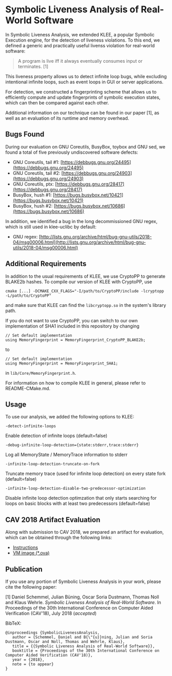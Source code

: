 # Symbolic Liveness Analysis of Real-World Software

In Symbolic Liveness Analysis, we extended KLEE, a popular Symbolic Execution engine, for the detection of liveness violations.
To this end, we defined a generic and practically useful livenss violation for real-world software:

> A program is live iff it always eventually consumes input or terminates. [1]

This liveness property allows us to detect infinite loop bugs, while excluding intentional infinite loops, such as event loops in GUI or server applications.

For detection, we constructed a fingerprinting scheme that allows us to efficiently compute and update fingerprints of symbolic execution states, which can then be compared against each other.

Additional information on our technique can be found in our paper [1], as well as an evaluation of its runtime and memory overhead.

## Bugs Found

During our evaluation on GNU Coreutils, BusyBox, toybox and GNU sed, we found a total of five previously undiscovered software defects:

  * GNU Coreutils, tail #1: [https://debbugs.gnu.org/24495](https://debbugs.gnu.org/24495)
  * GNU Coreutils, tail #2: [https://debbugs.gnu.org/24903](https://debbugs.gnu.org/24903)
  * GNU Coreutils, ptx: [https://debbugs.gnu.org/28417](https://debbugs.gnu.org/28417)
  * BusyBox, hush #1: [https://bugs.busybox.net/10421](https://bugs.busybox.net/10421)
  * BusyBox, hush #2: [https://bugs.busybox.net/10686](https://bugs.busybox.net/10686)

In addition, we identified a bug in the long decommissioned GNU regex, which is still used in klee-uclibc by default:

  * GNU regex: [http://lists.gnu.org/archive/html/bug-gnu-utils/2018-04/msg00006.html](http://lists.gnu.org/archive/html/bug-gnu-utils/2018-04/msg00006.html)

## Additional Requirements

In addition to the usual requirements of KLEE, we use CryptoPP to generate BLAKE2b hashes. To compile our version of KLEE with CryptoPP, use

```
cmake [...] -DCMAKE_CXX_FLAGS="-I/path/to/CryptoPP/include -lcryptopp -L/path/to/CryptoPP"
```

and make sure that KLEE can find the `libcryptopp.so` in the system's library path.

If you do not want to use CryptoPP, you can switch to our own implementation of SHA1 included in this repository by changing

```
// Set default implementation
using MemoryFingerprint = MemoryFingerprint_CryptoPP_BLAKE2b;
```
to
```
// Set default implementation
using MemoryFingerprint = MemoryFingerprint_SHA1;
```

in `lib/Core/MemoryFingerprint.h`.

For information on how to compile KLEE in general, please refer to README-CMake.md.

## Usage

To use our analysis, we added the following options to KLEE:

```
-detect-infinite-loops
```
Enable detection of infinite loops (default=false)

```
-debug-infinite-loop-detection={state:stderr,trace:stderr}
```
Log all MemoryState / MemoryTrace information to stderr

```
-infinite-loop-detection-truncate-on-fork
```
Truncate memory trace (used for infinite loop detection) on every state fork (default=false)

```
-infinite-loop-detection-disable-two-predecessor-optimization
```
Disable infinite loop detection optimzation that only starts searching for loops on basic blocks with at least two predecessors (default=false)

## CAV 2018 Artifact Evaluation

Along with submission to CAV 2018, we prepared an artifact for evaluation, which can be obtained through the following links:

  * [Instructions](https://www.dropbox.com/s/xzg8vebwrgaic73/cav18-SymbolicLivenessAnalysis.txt?dl=0)
  * [VM image (*.ova)](https://www.dropbox.com/s/q01nh5fvin79l0w/cav18-SymbolicLivenessAnalysis.ova?dl=0)

## Publication

If you use any portion of Symbolic Liveness Analysis in your work, please cite the following paper:

[1] Daniel Schemmel, Julian Büning, Oscar Soria Dustmann, Thomas Noll and Klaus Wehrle. *Symbolic Liveness Analysis of Real-World Software*. In Proceedings of the 30th International Conference on Computer Aided Verification (CAV'18), July 2018 (*accepted*)

BibTeX:
```
@inproceedings {SymbolicLivenessAnalysis,
   author = {Schemmel, Daniel and B{\"{u}}ning, Julian and Soria Dustmann, Oscar and Noll, Thomas and Wehrle, Klaus},
   title = {{Symbolic Liveness Analysis of Real-World Software}},
   booktitle = {Proceedings of the 30th International Conference on Computer Aided Verification (CAV'18)},
   year = {2018},
   note = {to appear}
}
```
